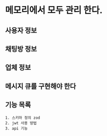 # 메모리에서 모두 관리 한다. 

## 사용자 정보 
    
## 채팅방 정보 

## 업체 정보 

## 메시지 큐를 구현해야 한다

## 기능 목록 
    1. 스키마 정의 zod 
    2. jwt 사용 방법 
    3. api 기능 

    
